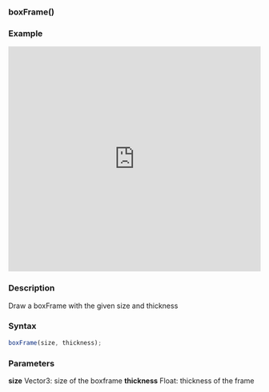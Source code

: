 ### boxFrame()

### Example
<iframe width="100%" height="450px" src="https://shaderpark.netlify.com/sculpture/-N-n_3NsrdLH20qIbz18?example=true&embed=true" frameborder="0"></iframe>

### Description
Draw a boxFrame with the given size and thickness

### Syntax
```js
boxFrame(size, thickness);
```

### Parameters
**size** Vector3: size of the boxframe
**thickness** Float: thickness of the frame
